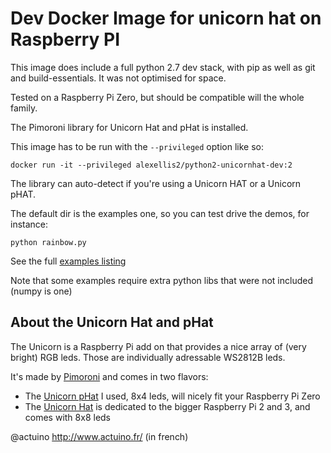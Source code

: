 Dev Docker Image for unicorn hat on Raspberry PI
================================================

This image does include a full python 2.7 dev stack, with pip as well as git and build-essentials.
It was not optimised for space.

Tested on a Raspberry Pi Zero, but should be compatible will the whole family.

The Pimoroni library for Unicorn Hat and pHat is installed.

This image has to be run with the `--privileged` option like so:

    docker run -it --privileged alexellis2/python2-unicornhat-dev:2 

The library can auto-detect if you're using a Unicorn HAT or a Unicorn pHAT.

The default dir is the examples one, so you can test drive the demos, for instance:

	python rainbow.py
	
See the full [examples listing](https://github.com/pimoroni/unicorn-hat/tree/master/examples)

Note that some examples require extra python libs that were not included (numpy is one)
	
About the Unicorn Hat and pHat
------------------------------
The Unicorn is a Raspberry Pi add on that provides a nice array of (very bright) RGB leds.
Those are individually adressable WS2812B leds.

It's made by [Pimoroni](https://shop.pimoroni.com) and comes in two flavors:

* The [Unicorn pHat](http://shop.pimoroni.com/products/unicorn-phat) I used, 8x4 leds, will nicely fit your Raspberry Pi Zero
* The [Unicorn Hat](http://shop.pimoroni.com/products/unicorn-hat) is dedicated to the bigger Raspberry Pi 2 and 3, and comes with 8x8 leds

	
@actuino
http://www.actuino.fr/ (in french)